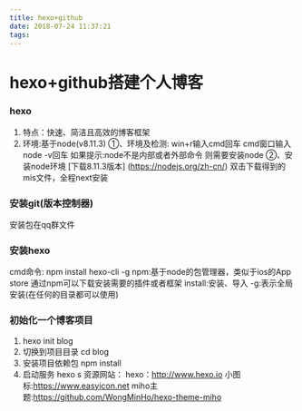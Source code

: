 ```yaml
---
title: hexo+github
date: 2018-07-24 11:37:21
tags:
---
```

# hexo+github搭建个人博客
### **hexo**
1. 特点：快速、简洁且高效的博客框架
2. 环境:基于node(v8.11.3)
   ①、环境及检测:
      win+r输入cmd回车
      cmd窗口输入node -v回车
      如果提示:node不是内部或者外部命令
      则需要安装node
    ②、安装node环境
      [下载8.11.3版本] (https://nodejs.org/zh-cn/)
       双击下载得到的mis文件，全程next安装
### **安装git(版本控制器)**
  安装包在qq群文件
### 安装hexo
cmd命令: npm install hexo-cli -g
npm:基于node的包管理器，类似于ios的App store
    通过npm可以下载安装需要的插件或者框架
install:安装、导入
-g:表示全局安装(在任何的目录都可以使用)
### **初始化一个博客项目**
  1. hexo init blog
  2. 切换到项目目录
     cd blog
  3. 安装项目依赖包
     npm install
  4. 启动服务
     hexo s
资源网站：
hexo：http://www.hexo.io
小图标:https://www.easyicon.net
miho主题:https://github.com/WongMinHo/hexo-theme-miho
  








